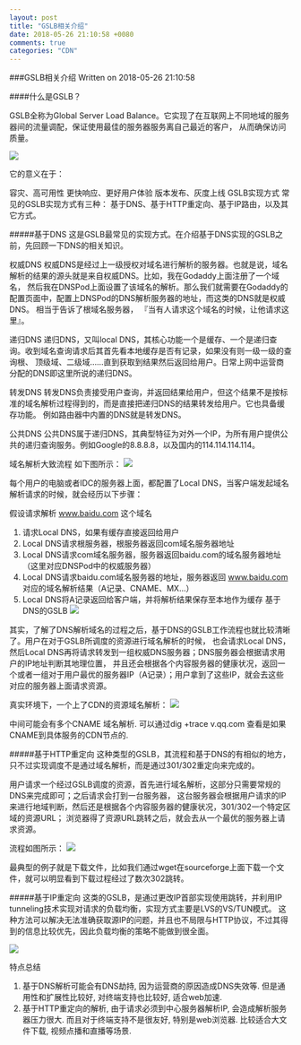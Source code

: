 ```yaml
---
layout: post
title: "GSLB相关介绍"
date: 2018-05-26 21:10:58 +0080
comments: true
categories: "CDN"
---
```


###GSLB相关介绍
Written on 2018-05-26 21:10:58


####什么是GSLB？

GSLB全称为Global Server Load Balance。它实现了在互联网上不同地域的服务器间的流量调配，保证使用最佳的服务器服务离自己最近的客户，
从而确保访问质量。

![](/images/blog/cdn/2015112201.png)

它的意义在于：

容灾、高可用性
更快响应、更好用户体验
版本发布、灰度上线
GSLB实现方式
常见的GSLB实现方式有三种： 基于DNS、基于HTTP重定向、基于IP路由，以及其它方式。

#####基于DNS
这是GSLB最常见的实现方式。在介绍基于DNS实现的GSLB之前，先回顾一下DNS的相关知识。

权威DNS
权威DNS是经过上一级授权对域名进行解析的服务器。也就是说，域名解析的结果的源头就是来自权威DNS。比如，我在Godaddy上面注册了一个域名，
然后我在DNSPod上面设置了该域名的解析。那么我们就需要在Godaddy的配置页面中，配置上DNSPod的DNS解析服务器的地址，而这类的DNS就是权威DNS。
相当于告诉了根域名服务器，
『当有人请求这个域名的时候，让他请求这里』。


递归DNS
递归DNS，又叫local DNS，其核心功能一个是缓存、一个是递归查询。收到域名查询请求后其首先看本地缓存是否有记录，如果没有则一级一级的查询根、
顶级域、二级域……直到获取到结果然后返回给用户。日常上网中运营商分配的DNS即这里所说的递归DNS。

转发DNS
转发DNS负责接受用户查询，并返回结果给用户，但这个结果不是按标准的域名解析过程得到的，而是直接把递归DNS的结果转发给用户。它也具备缓存功能。
例如路由器中内置的DNS就是转发DNS。

公共DNS
公共DNS属于递归DNS，其典型特征为对外一个IP，为所有用户提供公共的递归查询服务。例如Google的8.8.8.8，以及国内的114.114.114.114。

域名解析大致流程
如下图所示：
![](/images/blog/cdn/2015112203.png)

每个用户的电脑或者IDC的服务器上面，都配置了Local DNS，当客户端发起域名解析请求的时候，就会经历以下步骤：

假设请求解析 www.baidu.com 这个域名

1. 请求Local DNS，如果有缓存直接返回给用户
2. Local DNS请求根服务器，根服务器返回com域名服务器地址
3. Local DNS请求com域名服务器，服务器返回baidu.com的域名服务器地址（这里对应DNSPod中的权威服务器）
4. Local DNS请求baidu.com域名服务器的地址，服务器返回 www.baidu.com 对应的域名解析结果（A记录、CNAME、MX...）
5. Local DNS将A记录返回给客户端，并将解析结果保存至本地作为缓存
基于DNS的GSLB
![](/images/blog/cdn/2015112204.png)

其实，了解了DNS解析域名的过程之后，基于DNS的GSLB工作流程也就比较清晰了。用户在对于GSLB所调度的资源进行域名解析的时候，
也会请求Local DNS，然后Local DNS再将请求转发到一组权威DNS服务器；DNS服务器会根据请求用户的IP地址判断其地理位置，
并且还会根据各个内容服务器的健康状况，返回一个或者一组对于用户最优的服务器IP（A记录）；用户拿到了这些IP，就会去这些对应的服务器上面请求资源。

真实环境下，一个上了CDN的资源域名解析：
![](/images/blog/cdn/201805262120.png)

中间可能会有多个CNAME 域名解析. 可以通过dig +trace v.qq.com 查看是如果CNAME到具体服务的CDN节点的.

#####基于HTTP重定向
这种类型的GSLB，其流程和基于DNS的有相似的地方，只不过实现调度不是通过域名解析，而是通过301/302重定向来完成的。

用户请求一个经过GSLB调度的资源，首先进行域名解析，这部分只需要常规的DNS来完成即可；之后请求会打到一台服务器，
这台服务器会根据用户请求的IP来进行地域判断，然后还是根据各个内容服务器的健康状况，301/302一个特定区域的资源URL；
浏览器得了资源URL跳转之后，就会去从一个最优的服务器上请求资源。

流程如图所示：
![](/images/blog/cdn/2015112206.png)

最典型的例子就是下载文件，比如我们通过wget在sourceforge上面下载一个文件，就可以明显看到下载过程经过了数次302跳转。


#####基于IP重定向
这类的GSLB，是通过更改IP首部实现使用跳转，并利用IP tunneling技术实现对请求的负载均衡，实现方式主要是LVS的VS/TUN模式。
这种方法可以解决无法准确获取源IP的问题，并且也不局限与HTTP协议，不过其得到的信息比较优先，因此负载均衡的策略不能做到很全面。

![](/images/blog/cdn/2015112208.png)


特点总结  
1. 基于DNS解析可能会有DNS劫持, 因为运营商的原因造成DNS失效等. 但是通用性和扩展性比较好, 对终端支持也比较好, 适合web加速.   
2. 基于HTTP重定向的解析, 由于请求必须到中心服务器解析IP, 会造成解析服务器压力很大. 而且对于终端支持不是很友好, 特别是web浏览器. 
比较适合大文件下载, 视频点播和直播等场景.   




 